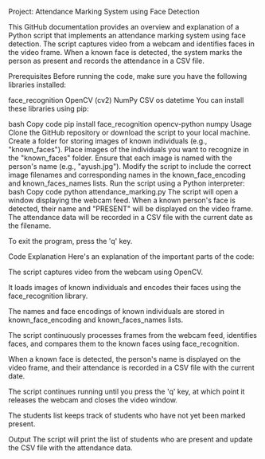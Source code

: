 Project: Attendance Marking System using Face Detection

This GitHub documentation provides an overview and explanation of a Python script that implements an attendance marking system using face detection. The script captures video from a webcam and identifies faces in the video frame. When a known face is detected, the system marks the person as present and records the attendance in a CSV file.

Prerequisites
Before running the code, make sure you have the following libraries installed:

face_recognition
OpenCV (cv2)
NumPy
CSV
os
datetime
You can install these libraries using pip:

bash
Copy code
pip install face_recognition opencv-python numpy
Usage
Clone the GitHub repository or download the script to your local machine.
Create a folder for storing images of known individuals (e.g., "known_faces").
Place images of the individuals you want to recognize in the "known_faces" folder. Ensure that each image is named with the person's name (e.g., "ayush.jpg").
Modify the script to include the correct image filenames and corresponding names in the known_face_encoding and known_faces_names lists.
Run the script using a Python interpreter:
bash
Copy code
python attendance_marking.py
The script will open a window displaying the webcam feed. When a known person's face is detected, their name and "PRESENT" will be displayed on the video frame. The attendance data will be recorded in a CSV file with the current date as the filename.

To exit the program, press the 'q' key.

Code Explanation
Here's an explanation of the important parts of the code:

The script captures video from the webcam using OpenCV.

It loads images of known individuals and encodes their faces using the face_recognition library.

The names and face encodings of known individuals are stored in known_face_encoding and known_faces_names lists.

The script continuously processes frames from the webcam feed, identifies faces, and compares them to the known faces using face_recognition.

When a known face is detected, the person's name is displayed on the video frame, and their attendance is recorded in a CSV file with the current date.

The script continues running until you press the 'q' key, at which point it releases the webcam and closes the video window.

The students list keeps track of students who have not yet been marked present.

Output
The script will print the list of students who are present and update the CSV file with the attendance data.

